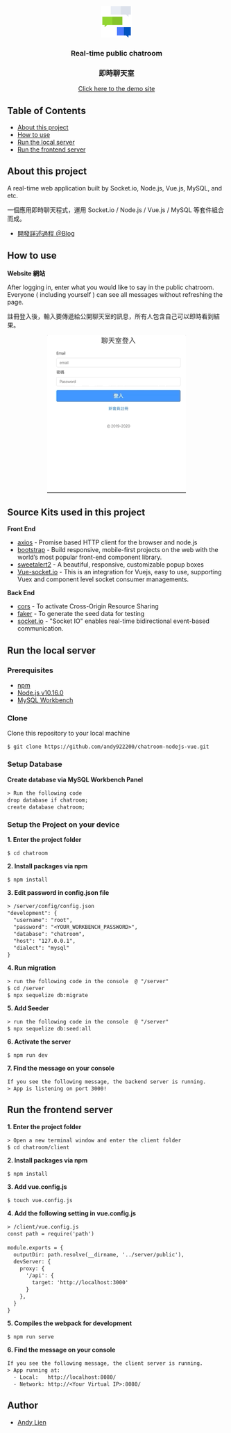 <p align="center">
  <a href="#">
    <img src="./client/public/static/logo-256px.png" alt="ChatLogo" width="72" height="72">
  </a>
</p>

<h3 align="center"> Real-time public chatroom </h3>
<h3 align="center"> 即時聊天室</h3>
<a href="https://chatroom-nodejs-vue.onrender.com/">
  <p align="center">Click here to the demo site</p>
</a>

## Table of Contents
- [About this project](#about-this-project)
- [How to use](#how-to-use)
- [Run the local server](#run-the-local-server)
- [Run the frontend server](#run-the-frontend-server)

## About this project 
<p>A real-time web application built by Socket.io, Node.js, Vue.js, MySQL, and etc.</p>
<p>一個應用即時聊天程式，運用 Socket.io / Node.js / Vue.js / MySQL 等套件組合而成。</p>

- [開發詳述過程 ＠Blog](https://smlpoints.com/build-a-public-chatroom-with-vue-mysql-socketio-passport-jwt.html)

## How to use
**Website 網站**
<p>After logging in, enter what you would like to say in the public chatroom. Everyone ( including yourself ) can see all messages without refreshing the page.</p>
<p>註冊登入後，輸入要傳遞給公開聊天室的訊息，所有人包含自己可以即時看到結果。</p>
<p align="center">
    <img src="./client/public/static/demo.gif" alt="Website Demo">
</p>

## Source Kits used in this project
**Front End**
- [axios](https://github.com/axios/axios) - Promise based HTTP client for the browser and node.js
- [bootstrap](https://getbootstrap.com/) - Build responsive, mobile-first projects on the web with the world’s most popular front-end component library.
- [sweetalert2](https://sweetalert2.github.io/) - A beautiful, responsive, customizable popup boxes
- [Vue-socket.io](https://www.npmjs.com/package/vue-socket.io) - This is an integration for Vuejs, easy to use, supporting Vuex and component level socket consumer managements.

**Back End**
- [cors](https://www.npmjs.com/package/cors) - To activate Cross-Origin Resource Sharing
- [faker](https://www.npmjs.com/package/faker) - To generate the seed data for testing
- [socket.io](https://www.npmjs.com/package/socket.io) - "Socket IO" enables real-time bidirectional event-based communication.

## Run the local server
### Prerequisites
- [npm](https://www.npmjs.com/get-npm)
- [Node.js v10.16.0](https://nodejs.org/en/download/)
- [MySQL Workbench](https://dev.mysql.com/downloads/workbench/)

### Clone

Clone this repository to your local machine

```
$ git clone https://github.com/andy922200/chatroom-nodejs-vue.git
```
### Setup Database
**Create database via MySQL Workbench Panel**

```
> Run the following code
drop database if chatroom;
create database chatroom;
```

### Setup the Project on your device
**1. Enter the project folder**
```
$ cd chatroom
```
**2. Install packages via npm**

```
$ npm install
```
**3. Edit password in config.json file**
```
> /server/config/config.json
"development": {
  "username": "root",
  "password": "<YOUR_WORKBENCH_PASSWORD>",
  "database": "chatroom",
  "host": "127.0.0.1",
  "dialect": "mysql"
}
```
**4. Run migration**
```
> run the following code in the console  @ "/server"
$ cd /server
$ npx sequelize db:migrate
```
**5. Add Seeder**
```
> run the following code in the console  @ "/server"
$ npx sequelize db:seed:all
```
**6. Activate the server**
```
$ npm run dev
```
**7. Find the message on your console**
```
If you see the following message, the backend server is running.
> App is listening on port 3000!
```

## Run the frontend server
**1. Enter the project folder**
```
> Open a new terminal window and enter the client folder
$ cd chatroom/client
```
**2. Install packages via npm**
```
$ npm install
```
**3. Add vue.config.js**
```
$ touch vue.config.js
```
**4. Add the following setting in vue.config.js**
```
> /client/vue.config.js
const path = require('path')

module.exports = {
  outputDir: path.resolve(__dirname, '../server/public'),
  devServer: {
    proxy: {
      '/api': {
        target: 'http://localhost:3000'
      }
    },
  }
}
```
**5. Compiles the webpack for development**
```
$ npm run serve
```
**6. Find the message on your console**
```
If you see the following message, the client server is running.
> App running at:
  - Local:   http://localhost:8080/
  - Network: http://<Your Virtual IP>:8080/
```

## Author
- [Andy Lien](https://github.com/andy922200)